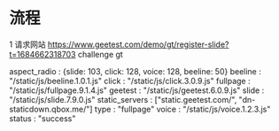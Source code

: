 # 流程
1 请求网站  https://www.geetest.com/demo/gt/register-slide?t=1684662318703  challenge gt

aspect_radio
: 
{slide: 103, click: 128, voice: 128, beeline: 50}
beeline
: 
"/static/js/beeline.1.0.1.js"
click
: 
"/static/js/click.3.0.9.js"
fullpage
: 
"/static/js/fullpage.9.1.4.js"
geetest
: 
"/static/js/geetest.6.0.9.js"
slide
: 
"/static/js/slide.7.9.0.js"
static_servers
: 
["static.geetest.com/", "dn-staticdown.qbox.me/"]
type
: 
"fullpage"
voice
: 
"/static/js/voice.1.2.3.js"
status
: 
"success"